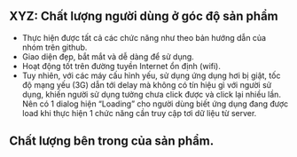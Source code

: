 ## XYZ: Chất lượng người dùng ở góc độ sản phẩm
-	Thực hiện được tất cả các chức năng như theo bản hướng dẫn của nhóm trên github.
-	Giao diện đẹp, bắt mắt và dễ dàng để sử dụng.
-	Hoạt động tốt trên đường tuyền Internet ổn định (wifi).
-	Tuy nhiên, với các máy cấu hình yếu, sử dụng ứng dụng hơi bị giật, tốc độ mạng yếu (3G) dẫn tới delay mà không có tín hiệu gì với người sử dụng, khiến người sử dụng tưởng chưa click được và click lại nhiều lần. Nên có 1 dialog hiện “Loading” cho người dùng biết ứng dụng đang được load khi thực hiện 1 chức năng cần truy cập tơi dữ liệu từ server.

## Chất lượng bên trong của sản phẩm.

